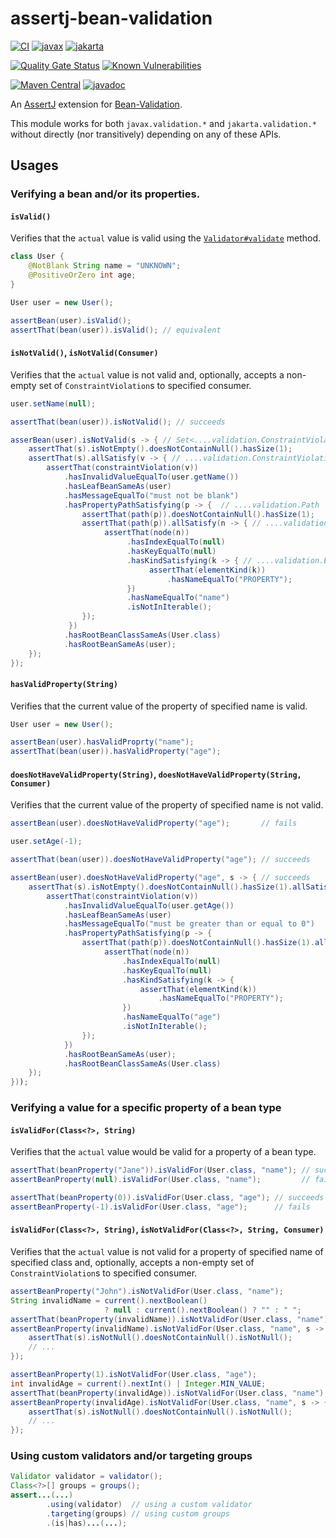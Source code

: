 # assertj-bean-validation

[![CI](https://github.com/jinahya/assertj-bean-validation/actions/workflows/maven.yml/badge.svg)](https://github.com/jinahya/assertj-bean-validation/actions/workflows/maven.yml)
[![javax](https://github.com/jinahya/assertj-bean-validation/actions/workflows/javax.yml/badge.svg)](https://github.com/jinahya/assertj-bean-validation/actions/workflows/javax.yml)
[![jakarta](https://github.com/jinahya/assertj-bean-validation/actions/workflows/jakarta.yml/badge.svg)](https://github.com/jinahya/assertj-bean-validation/actions/workflows/jakarta.yml)

[![Quality Gate Status](https://sonarcloud.io/api/project_badges/measure?project=jinahya_assertj-bean-validation&metric=alert_status)](https://sonarcloud.io/dashboard?id=jinahya_assertj-bean-validation)
[![Known Vulnerabilities](https://snyk.io/test/github/jinahya/assertj-bean-validation/badge.svg)](https://snyk.io/test/github/jinahya/assertj-bean-validation)

[![Maven Central](https://img.shields.io/maven-central/v/com.github.jinahya/assertj-bean-validation)](https://search.maven.org/artifact/com.github.jinahya/assertj-bean-validation)
[![javadoc](https://javadoc.io/badge2/com.github.jinahya/assertj-bean-validation/javadoc.svg)](https://javadoc.io/doc/com.github.jinahya/assertj-bean-validation)

An [AssertJ](https://joel-costigliola.github.io/assertj/) extension for [Bean-Validation](https://beanvalidation.org/).

This module works for both `javax.validation.*` and `jakarta.validation.*` without directly (nor transitively) depending
on any of these APIs.

## Usages

### Verifying a bean and/or its properties.

#### `isValid()`

Verifies that the `actual` value is valid using the [`Validator#validate`][validate] method.

```java
class User {
    @NotBlank String name = "UNKNOWN";
    @PositiveOrZero int age;
}

User user = new User();

assertBean(user).isValid();
assertThat(bean(user)).isValid(); // equivalent
```

#### `isNotValid()`, `isNotValid(Consumer)`

Verifies that the `actual` value is not valid and, optionally, accepts a non-empty set of `ConstraintViolation`s to
specified consumer.

```java
user.setName(null);

assertThat(bean(user)).isNotValid(); // succeeds

asserBean(user).isNotValid(s -> { // Set<....validation.ConstraintViolation>
    assertThat(s).isNotEmpty().doesNotContainNull().hasSize(1);
    assertThat(s).allSatisfy(v -> { // ....validation.ConstraintViolation
        assertThat(constraintViolation(v))
            .hasInvalidValueEqualTo(user.getName())
            .hasLeafBeanSameAs(user)
            .hasMessageEqualTo("must not be blank")
            .hasPropertyPathSatisfying(p -> {  // ....validation.Path
                assertThat(path(p)).doesNotContainNull().hasSize(1);
                assertThat(path(p)).allSatisfy(n -> { // ....validation.Path.Node
                     assertThat(node(n))
                          .hasIndexEqualTo(null)
                          .hasKeyEqualTo(null)
                          .hasKindSatisfying(k -> { // ....validation.ElementKind
                               assertThat(elementKind(k))
                                   .hasNameEqualTo("PROPERTY");
                          })
                          .hasNameEqualTo("name")
                          .isNotInIterable();
                });
             })
            .hasRootBeanClassSameAs(User.class)
            .hasRootBeanSameAs(user);
    });
});
```

#### `hasValidProperty(String)`

Verifies that the current value of the property of specified name is valid.

```java
User user = new User();

assertBean(user).hasValidProprty("name");
assertThat(bean(user)).hasValidProperty("age");
```

#### `doesNotHaveValidProperty(String)`, `doesNotHaveValidProperty(String, Consumer)`

Verifies that the current value of the property of specified name is not valid.

```java
assertBean(user).doesNotHaveValidProperty("age");       // fails

user.setAge(-1);

assertThat(bean(user)).doesNotHaveValidProperty("age"); // succeeds

assertBean(user).doesNotHaveValidProperty("age", s -> { // succeeds
    assertThat(s).isNotEmpty().doesNotContainNull().hasSize(1).allSatisfy(v -> {
        assertThat(constraintViolation(v))
            .hasInvalidValueEqualTo(user.getAge())
            .hasLeafBeanSameAs(user)
            .hasMessageEqualTo("must be greater than or equal to 0")
            .hasPropertyPathSatisfying(p -> {
                assertThat(path(p)).doesNotContainNull().hasSize(1).allSatisfy(n -> {
                     assertThat(node(n))
                         .hasIndexEqualTo(null)
                         .hasKeyEqualTo(null)
                         .hasKindSatisfying(k -> {
                             assertThat(elementKind(k))
                                 .hasNameEqualTo("PROPERTY");
                         })
                         .hasNameEqualTo("age")
                         .isNotInIterable();
                });
            })
            .hasRootBeanSameAs(user);
            .hasRootBeanClassSameAs(User.class)
    });
}));
```

### Verifying a value for a specific property of a bean type

#### `isValidFor(Class<?>, String)`

Verifies that the `actual` value would be valid for a property of a bean type.

```java
assertThat(beanProperty("Jane")).isValidFor(User.class, "name"); // succeeds
assertBeanProperty(null).isValidFor(User.class, "name");         // fails

assertThat(beanProperty(0)).isValidFor(User.class, "age"); // succeeds
assertBeanProperty(-1).isValidFor(User.class, "age");      // fails
```

#### `isValidFor(Class<?>, String)`, `isNotValidFor(Class<?>, String, Consumer)`

Verifies that the `actual` value is not valid for a property of specified name of specified class and, optionally,
accepts a non-empty set of `ConstraintViolation`s to specified consumer.

```java
assertBeanProperty("John").isNotValidFor(User.class, "name");            // fails
String invalidName = current().nextBoolean()
                     ? null : current().nextBoolean() ? "" : " ";
assertThat(beanProperty(invalidName)).isNotValidFor(User.class, "name"); // succeeds
assertBeanProperty(invalidName).isNotValidFor(User.class, "name", s -> { // succeeds
    assertThat(s).isNotNull().doesNotContainNull().isNotNull();
    // ...
});

assertBeanProperty(1).isNotValidFor(User.class, "age");                 // fails
int invalidAge = current().nextInt() | Integer.MIN_VALUE;
assertThat(beanProperty(invalidAge)).isNotValidFor(User.class, "name"); // succeeds
assertBeanProperty(invalidAge).isNotValidFor(User.class, "name", s -> { // succeeds
    assertThat(s).isNotNull().doesNotContainNull().isNotNull();
    // ...
});
```

### Using custom validators and/or targeting groups

```java
Validator validator = validator();
Class<?>[] groups = groups();
assert...(...)
        .using(validator)  // using a custom validator
        .targeting(groups) // using custom groups
        .(is|has)...(...);
```

[validate]: https://javadoc.io/static/jakarta.validation/jakarta.validation-api/3.0.0/jakarta/validation/Validator.html#validate-T-java.lang.Class...-

[validateProperty]: https://javadoc.io/static/jakarta.validation/jakarta.validation-api/3.0.0/jakarta/validation/Validator.html#validateProperty-T-java.lang.String-java.lang.Class...-

[validateValue]: https://javadoc.io/static/jakarta.validation/jakarta.validation-api/3.0.0/jakarta/validation/Validator.html#validateValue-java.lang.Class-java.lang.String-java.lang.Object-java.lang.Class...-

